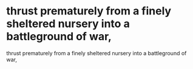 # thrust prematurely from a finely sheltered nursery into a battleground of war,

thrust prematurely from a finely sheltered nursery into a battleground of war,